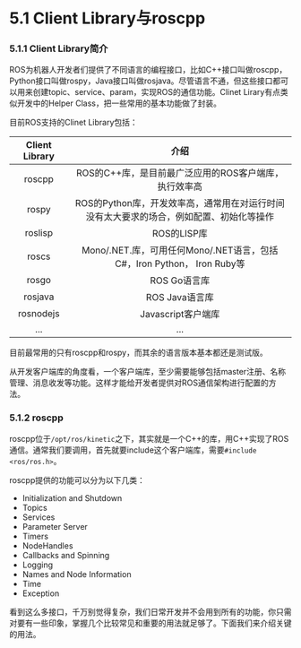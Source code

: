 # 5.1 Client Library与roscpp

### 5.1.1 Client Library简介
ROS为机器人开发者们提供了不同语言的编程接口，比如C++接口叫做roscpp，Python接口叫做rospy，Java接口叫做rosjava。尽管语言不通，但这些接口都可以用来创建topic、service、param，实现ROS的通信功能。Clinet Lirary有点类似开发中的Helper Class，把一些常用的基本功能做了封装。

目前ROS支持的Clinet Library包括：

|   Client Library    | 介绍 |
| :------:   | :------:           |
| roscpp               | ROS的C++库，是目前最广泛应用的ROS客户端库，执行效率高 |
| rospy   |  ROS的Python库，开发效率高，通常用在对运行时间没有太大要求的场合，例如配置、初始化等操作  |
| roslisp   |  ROS的LISP库 |
| roscs    | Mono/.NET.库，可用任何Mono/.NET语言，包括C#，Iron Python， Iron Ruby等|
| rosgo    | ROS Go语言库|
| rosjava    |  ROS Java语言库|
| rosnodejs   | Javascript客户端库|
| ...    |  ...|

目前最常用的只有roscpp和rospy，而其余的语言版本基本都还是测试版。

从开发客户端库的角度看，一个客户端库，至少需要能够包括master注册、名称管理、消息收发等功能。这样才能给开发者提供对ROS通信架构进行配置的方法。

### 5.1.2 roscpp
roscpp位于`/opt/ros/kinetic`之下，其实就是一个C++的库，用C++实现了ROS通信。通常我们要调用，首先就要include这个客户端库，需要`#include <ros/ros.h>`。

roscpp提供的功能可以分为以下几类：
* Initialization and Shutdown
* Topics
* Services
* Parameter Server 
* Timers
* NodeHandles
* Callbacks and Spinning
* Logging
* Names and Node Information
* Time
* Exception

看到这么多接口，千万别觉得复杂，我们日常开发并不会用到所有的功能，你只需对要有一些印象，掌握几个比较常见和重要的用法就足够了。下面我们来介绍关键的用法。